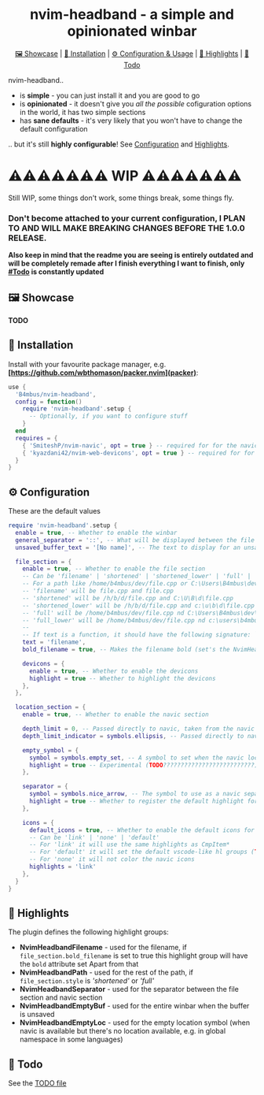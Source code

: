 <div align="center">

# nvim-headband - a simple and opinionated winbar
  <div>
    <a href='#-Showcase'>🖼 Showcase</a> |
    <a href='#-Installation'>💾 Installation</a> |
    <a href='#-Configuration'>⚙ Configuration & Usage</a> |
    <a href='#-Highlights'>🎨 Highlights</a> |
    <a href='#-Todo'>🧾 Todo</a>
  </div>
</div>

nvim-headband..
 - is **simple** - you can just install it and you are good to go
 - is **opinionated** - it doesn't give you *all the possible* cofiguration options in the world, it has two simple sections
 - has **sane defaults** - it's very likely that you won't have to change the default configuration

.. but it's still **highly configurable**! See [Configuration](#Configuration) and [Highlights](#Highlights).

# ⚠⚠⚠⚠⚠⚠⚠ WIP ⚠⚠⚠⚠⚠⚠⚠

Still WIP, some things don't work, some things break, some things fly.

### Don't become attached to your current configuration, **I PLAN TO AND WILL MAKE BREAKING CHANGES BEFORE THE 1.0.0 RELEASE**.

**Also keep in mind that the readme you are seeing is entirely outdated and will be completely remade after I finish everything I want to finish, only [#Todo](#-Todo) is constantly updated**

## 🖼 Showcase

**TODO**

## 💾 Installation

Install with your favourite package manager, e.g. **[https://github.com/wbthomason/packer.nvim](packer)**:
```lua
use {
  'B4mbus/nvim-headband',
  config = function()
    require 'nvim-headband'.setup {
      -- Optionally, if you want to configure stuff
    }
  end
  requires = {
    { 'SmiteshP/nvim-navic', opt = true } -- required for for the navic section to work
    { 'kyazdani42/nvim-web-devicons', opt = true } -- required for for devicons and default location_section.separator highlight group
  }
}
```

## ⚙ Configuration

These are the default values

```lua
require 'nvim-headband'.setup {
  enable = true, -- Whether to enable the winbar
  general_separator = '::', -- What will be displayed between the file section and navic section if both are present
  unsaved_buffer_text = '[No name]', -- The text to display for an unsaved buffer (not a readable file)

  file_section = {
    enable = true, -- Whether to enable the file section
    -- Can be 'filename' | 'shortened' | 'shortened_lower' | 'full' | 'full_lower' | a function that returns the text
    -- For a path like /home/b4mbus/dev/file.cpp or C:\Users\B4mbus\dev\file.cpp
    -- 'filename' will be file.cpp and file.cpp
    -- 'shortened' will be /h/b/d/file.cpp and C:\U\B\d\file.cpp
    -- 'shortened_lower' will be /h/b/d/file.cpp and c:\u\b\d\file.cpp
    -- 'full' will be /home/b4mbus/dev/file.cpp nd C:\Users\B4mbus\dev\file.cpp
    -- 'full_lower' will be /home/b4mbus/dev/file.cpp nd c:\users\b4mbus\dev\file.cpp
    --
    -- If text is a function, it should have the following signature: `fun(): string`, that is, a function taking nothing and returning a string
    text = 'filename',
    bold_filename = true, -- Makes the filename bold (set's the NvimHeadbandFilename hl group to bold)

    devicons = {
      enable = true, -- Whether to enable the devicons
      highlight = true -- Whether to highlight the devicons
    },
  },

  location_section = {
    enable = true, -- Whether to enable the navic section

    depth_limit = 0, -- Passed directly to navic, taken from the navic repo: 'maximum depth of context to be shown. If the context hits this depth limit, it is truncated'
    depth_limit_indicator = symbols.ellipsis, -- Passed directly to navic, taken from the navic repo:  Icon to indicate that depth_limit was hit and the shown context is truncated'

    empty_symbol = {
      symbol = symbols.empty_set, -- A symbol to set when the navic location is available but there's no location to show (e.g. global namespace in some languages)
      highlight = true -- Experimental (TODO??????????????????????????)
    },

    separator = {
      symbol = symbols.nice_arrow, -- The symbol to use as a navic separator
      highlight = true -- Whether to register the default highlight for the navic separator (TODO??????????????????????????)
    },

    icons = {
      default_icons = true, -- Whether to enable the default icons for navic
      -- Can be 'link' | 'none' | 'default'
      -- For 'link' it will use the same highlights as CmpItem*
      -- For 'default' it will set the default vscode-like hl groups (TODO??????????????????????????)
      -- For 'none' it will not color the navic icons
      highlights = 'link'
    },
  }
}
```

## 🎨 Highlights

The plugin defines the following highlight groups:

 - **NvimHeadbandFilename** - used for the filename, if `file_section.bold_filename` is set to true this highlight group will have the `bold` attribute set
Apart from that
 - **NvimHeadbandPath** - used for the rest of the path, if `file_section.style` is *'shortened'* or *'full'*
 - **NvimHeadbandSeparator** - used for the separator between the file section and navic section
 - **NvimHeadbandEmptyBuf** - used for the entire winbar when the buffer is unsaved
 - **NvimHeadbandEmptyLoc** - used for the empty location symbol (when navic is available but there's no location available, e.g. in global namespace in some languages)


## 🧾 Todo
See the [TODO file](TODO.md)

